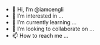 - 👋 Hi, I’m @iamcengli
- 👀 I’m interested in ...
- 🌱 I’m currently learning ...
- 💞️ I’m looking to collaborate on ...
- 📫 How to reach me ...

<!---
iamcengli/iamcengli is a ✨ special ✨ repository because its `README.md` (this file) appears on your GitHub profile.
You can click the Preview link to take a look at your changes.
--->
